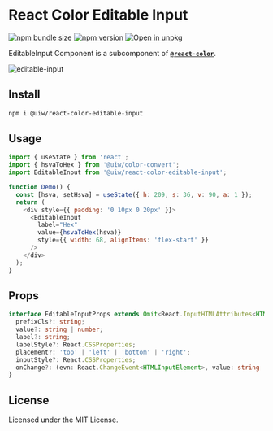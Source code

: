 React Color Editable Input
===

[![npm bundle size](https://img.shields.io/bundlephobia/minzip/@uiw/react-color-editable-input)](https://bundlephobia.com/package/@uiw/react-color-editable-input) [![npm version](https://img.shields.io/npm/v/@uiw/react-color-editable-input.svg)](https://www.npmjs.com/package/@uiw/react-color-editable-input) [![Open in unpkg](https://img.shields.io/badge/Open%20in-unpkg-blue)](https://uiwjs.github.io/npm-unpkg/#/pkg/@uiw/react-color/file/README.md)

EditableInput Component is a subcomponent of [**`@react-color`**](https://uiwjs.github.io/react-color).

![editable-input](https://user-images.githubusercontent.com/1680273/125950802-3feb68a9-23ca-4395-9477-72ade831dc0b.png)

## Install

```bash
npm i @uiw/react-color-editable-input
```

## Usage

```js
import { useState } from 'react';
import { hsvaToHex } from '@uiw/color-convert';
import EditableInput from '@uiw/react-color-editable-input';

function Demo() {
  const [hsva, setHsva] = useState({ h: 209, s: 36, v: 90, a: 1 });
  return (
    <div style={{ padding: '0 10px 0 20px' }}>
      <EditableInput
        label="Hex"
        value={hsvaToHex(hsva)}
        style={{ width: 68, alignItems: 'flex-start' }}
      />
    </div>
  );
}
```

## Props

```ts
interface EditableInputProps extends Omit<React.InputHTMLAttributes<HTMLInputElement>, 'onChange'> {
  prefixCls?: string;
  value?: string | number;
  label?: string;
  labelStyle?: React.CSSProperties;
  placement?: 'top' | 'left' | 'bottom' | 'right';
  inputStyle?: React.CSSProperties;
  onChange?: (evn: React.ChangeEvent<HTMLInputElement>, value: string | number) => void;
}
```

<!--footer-dividing-->

## License

Licensed under the MIT License.
